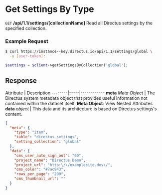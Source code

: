 # Get Settings By Type

<span class="request">`GET` **/api/1.1/settings/[collectionName]**</span>
<span class="description">Read all Directus settings by the specified collection.</span>

### Example Request

```bash
$ curl https://instance--key.directus.io/api/1.1/settings/global \
  -u [user-token]:
```

```php
$settings = $client->getSettingsByCollection('global');
```

## Response

<span class="attributes">Attribute</span> | Description
--------|-----|------------
**meta** _Meta Object_ | The Directus system metadata object that provides useful information not contained within the dataset itself. <a class="object">**Meta Object**: View Nested Attributes</a>
<span class="custom">**data**</span> _object_ | <span class="custom">This data and its architecture is based on Directus settings's content.</span>

```json
{
  "meta": {
    "type": "item",
    "table": "directus_settings",
    "setting_collection": "global"
  },
  "data": {
    "cms_user_auto_sign_out": "60",
    "project_name": "Directus Demo",
    "project_url": "http:\/\/examplesite.dev\/",
    "cms_color": "#7ac943",
    "rows_per_page": "200",
    "cms_thumbnail_url": ""
  }
}
```
